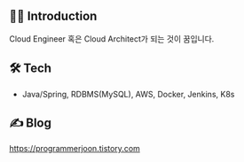## 💁‍♂️ Introduction
Cloud Engineer 혹은 Cloud Architect가 되는 것이 꿈입니다.
## 🛠️ Tech
- Java/Spring, RDBMS(MySQL), AWS, Docker, Jenkins, K8s
## ✍️ Blog
https://programmerjoon.tistory.com
